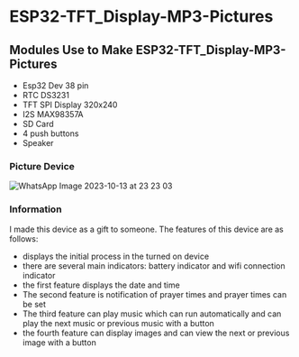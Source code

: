 # ESP32-TFT_Display-MP3-Pictures
## Modules Use to Make ESP32-TFT_Display-MP3-Pictures
- Esp32 Dev 38 pin
- RTC DS3231
- TFT SPI Display 320x240
- I2S MAX98357A
- SD Card
- 4 push buttons
- Speaker

### Picture Device
![WhatsApp Image 2023-10-13 at 23 23 03](https://github.com/fatjrizikri/ESP32-TFT_Display-MP3-Pictures/assets/66940604/bbc032ce-61e4-4535-9742-6c39a57daefb)


### Information
I made this device as a gift to someone. The features of this device are as follows:
- displays the initial process in the turned on device
- there are several main indicators: battery indicator and wifi connection indicator
- the first feature displays the date and time
- The second feature is notification of prayer times and prayer times can be set
- The third feature can play music which can run automatically and can play the next music or previous music with a button
- the fourth feature can display images and can view the next or previous image with a button
